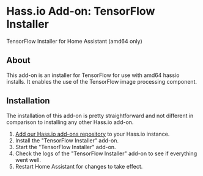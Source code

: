 # Hass.io Add-on: TensorFlow Installer

TensorFlow Installer for Home Assistant (amd64 only)

## About

This add-on is an installer for TensorFlow for use with amd64 hassio installs.  It enables the use of the TensorFlow image processing component.

## Installation

The installation of this add-on is pretty straightforward and not different in
comparison to installing any other Hass.io add-on.

1. [Add our Hass.io add-ons repository](https://github.com/jbelinchon/hassio-addons) to your Hass.io instance.
2. Install the "TensorFlow Installer" add-on.
3. Start the "TensorFlow Installer" add-on.
4. Check the logs of the "TensorFlow Installer" add-on to see if everything went well.
5. Restart Home Assistant for changes to take effect.
